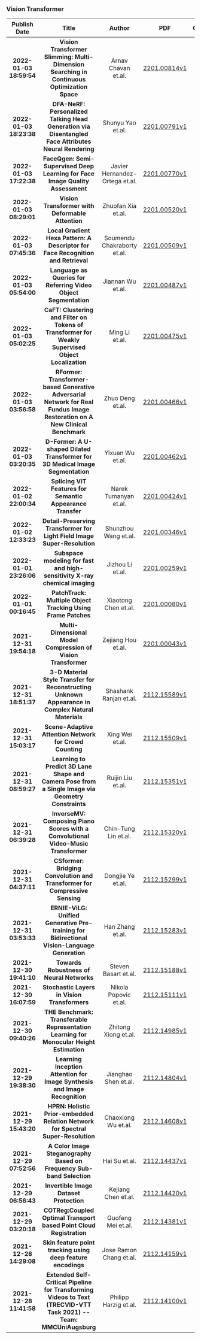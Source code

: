 
### Vision Transformer
|Publish Date|Title|Author|PDF|Code|
| :---: | :---: | :---: | :---: | :---: |
|**2022-01-03 18:59:54**|**Vision Transformer Slimming: Multi-Dimension Searching in Continuous   Optimization Space**|Arnav Chavan et.al.|[2201.00814v1](http://arxiv.org/abs/2201.00814v1)|null|
|**2022-01-03 18:23:38**|**DFA-NeRF: Personalized Talking Head Generation via Disentangled Face   Attributes Neural Rendering**|Shunyu Yao et.al.|[2201.00791v1](http://arxiv.org/abs/2201.00791v1)|null|
|**2022-01-03 17:22:38**|**FaceQgen: Semi-Supervised Deep Learning for Face Image Quality   Assessment**|Javier Hernandez-Ortega et.al.|[2201.00770v1](http://arxiv.org/abs/2201.00770v1)|null|
|**2022-01-03 08:29:01**|**Vision Transformer with Deformable Attention**|Zhuofan Xia et.al.|[2201.00520v1](http://arxiv.org/abs/2201.00520v1)|[link](https://github.com/LeapLabTHU/DAT)|
|**2022-01-03 07:45:36**|**Local Gradient Hexa Pattern: A Descriptor for Face Recognition and   Retrieval**|Soumendu Chakraborty et.al.|[2201.00509v1](http://arxiv.org/abs/2201.00509v1)|null|
|**2022-01-03 05:54:00**|**Language as Queries for Referring Video Object Segmentation**|Jiannan Wu et.al.|[2201.00487v1](http://arxiv.org/abs/2201.00487v1)|[link](https://github.com/wjn922/ReferFormer)|
|**2022-01-03 05:02:25**|**CaFT: Clustering and Filter on Tokens of Transformer for Weakly   Supervised Object Localization**|Ming Li et.al.|[2201.00475v1](http://arxiv.org/abs/2201.00475v1)|null|
|**2022-01-03 03:56:58**|**RFormer: Transformer-based Generative Adversarial Network for Real   Fundus Image Restoration on A New Clinical Benchmark**|Zhuo Deng et.al.|[2201.00466v1](http://arxiv.org/abs/2201.00466v1)|null|
|**2022-01-03 03:20:35**|**D-Former: A U-shaped Dilated Transformer for 3D Medical Image   Segmentation**|Yixuan Wu et.al.|[2201.00462v1](http://arxiv.org/abs/2201.00462v1)|null|
|**2022-01-02 22:00:34**|**Splicing ViT Features for Semantic Appearance Transfer**|Narek Tumanyan et.al.|[2201.00424v1](http://arxiv.org/abs/2201.00424v1)|null|
|**2022-01-02 12:33:23**|**Detail-Preserving Transformer for Light Field Image Super-Resolution**|Shunzhou Wang et.al.|[2201.00346v1](http://arxiv.org/abs/2201.00346v1)|[link](https://github.com/BITszwang/DPT)|
|**2022-01-01 23:26:06**|**Subspace modeling for fast and high-sensitivity X-ray chemical imaging**|Jizhou Li et.al.|[2201.00259v1](http://arxiv.org/abs/2201.00259v1)|null|
|**2022-01-01 00:16:45**|**PatchTrack: Multiple Object Tracking Using Frame Patches**|Xiaotong Chen et.al.|[2201.00080v1](http://arxiv.org/abs/2201.00080v1)|null|
|**2021-12-31 19:54:18**|**Multi-Dimensional Model Compression of Vision Transformer**|Zejiang Hou et.al.|[2201.00043v1](http://arxiv.org/abs/2201.00043v1)|null|
|**2021-12-31 18:51:37**|**3-D Material Style Transfer for Reconstructing Unknown Appearance in   Complex Natural Materials**|Shashank Ranjan et.al.|[2112.15589v1](http://arxiv.org/abs/2112.15589v1)|null|
|**2021-12-31 15:03:17**|**Scene-Adaptive Attention Network for Crowd Counting**|Xing Wei et.al.|[2112.15509v1](http://arxiv.org/abs/2112.15509v1)|null|
|**2021-12-31 08:59:27**|**Learning to Predict 3D Lane Shape and Camera Pose from a Single Image   via Geometry Constraints**|Ruijin Liu et.al.|[2112.15351v1](http://arxiv.org/abs/2112.15351v1)|[link](https://github.com/liuruijin17/CLGo)|
|**2021-12-31 06:39:28**|**InverseMV: Composing Piano Scores with a Convolutional Video-Music   Transformer**|Chin-Tung Lin et.al.|[2112.15320v1](http://arxiv.org/abs/2112.15320v1)|[link](https://github.com/linchintung/VMT)|
|**2021-12-31 04:37:11**|**CSformer: Bridging Convolution and Transformer for Compressive Sensing**|Dongjie Ye et.al.|[2112.15299v1](http://arxiv.org/abs/2112.15299v1)|null|
|**2021-12-31 03:53:33**|**ERNIE-ViLG: Unified Generative Pre-training for Bidirectional   Vision-Language Generation**|Han Zhang et.al.|[2112.15283v1](http://arxiv.org/abs/2112.15283v1)|null|
|**2021-12-30 19:41:10**|**Towards Robustness of Neural Networks**|Steven Basart et.al.|[2112.15188v1](http://arxiv.org/abs/2112.15188v1)|null|
|**2021-12-30 16:07:59**|**Stochastic Layers in Vision Transformers**|Nikola Popovic et.al.|[2112.15111v1](http://arxiv.org/abs/2112.15111v1)|null|
|**2021-12-30 09:40:26**|**THE Benchmark: Transferable Representation Learning for Monocular Height   Estimation**|Zhitong Xiong et.al.|[2112.14985v1](http://arxiv.org/abs/2112.14985v1)|null|
|**2021-12-29 19:38:30**|**Learning Inception Attention for Image Synthesis and Image Recognition**|Jianghao Shen et.al.|[2112.14804v1](http://arxiv.org/abs/2112.14804v1)|null|
|**2021-12-29 15:43:20**|**HPRN: Holistic Prior-embedded Relation Network for Spectral   Super-Resolution**|Chaoxiong Wu et.al.|[2112.14608v1](http://arxiv.org/abs/2112.14608v1)|null|
|**2021-12-29 07:52:56**|**A Color Image Steganography Based on Frequency Sub-band Selection**|Hai Su et.al.|[2112.14437v1](http://arxiv.org/abs/2112.14437v1)|null|
|**2021-12-29 06:56:43**|**Invertible Image Dataset Protection**|Kejiang Chen et.al.|[2112.14420v1](http://arxiv.org/abs/2112.14420v1)|null|
|**2021-12-29 03:20:18**|**COTReg:Coupled Optimal Transport based Point Cloud Registration**|Guofeng Mei et.al.|[2112.14381v1](http://arxiv.org/abs/2112.14381v1)|null|
|**2021-12-28 14:29:08**|**Skin feature point tracking using deep feature encodings**|Jose Ramon Chang et.al.|[2112.14159v1](http://arxiv.org/abs/2112.14159v1)|null|
|**2021-12-28 11:41:58**|**Extended Self-Critical Pipeline for Transforming Videos to Text   (TRECVID-VTT Task 2021) -- Team: MMCUniAugsburg**|Philipp Harzig et.al.|[2112.14100v1](http://arxiv.org/abs/2112.14100v1)|null|
